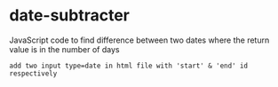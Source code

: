 # date-subtracter
JavaScript code to find difference between two dates where the return value is in the number of days

```
add two input type=date in html file with 'start' & 'end' id respectively
```
